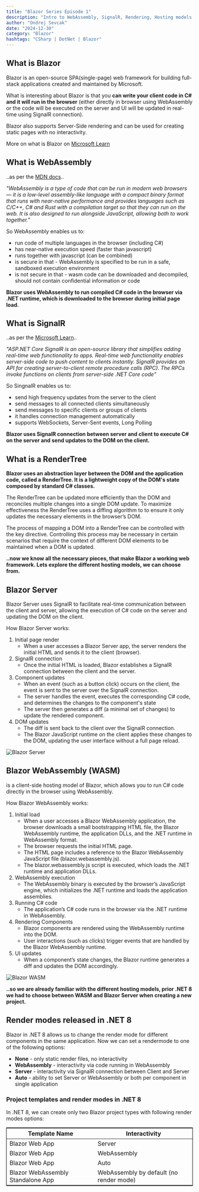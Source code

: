 ```yaml
---
title: "Blazor Series Episode 1"
description: "Intro to WebAssembly, SignalR, Rendering, Hosting models and different types of Blazor project types in .NET 8"
author: "Ondrej Sevcak"
date: "2024-12-30"
category: "Blazor"
hashtags: "CSharp | DotNet | Blazor"
---
```



## What is Blazor

Blazor is an open-source SPA(single-page) web framework for building full-stack applications created and maintained by Microsoft.

What is interesting about Blazor is that you **can write your client code in C# and it will run in the browser** (either directly in browser using WebAssembly or the code will be executed on the server and UI will be updated in real-time using SignalR connection).

Blazor also supports Server-Side rendering and can be used for creating static pages with no interactivity.

More on what is Blazor on [Microsoft Learn](https://learn.microsoft.com/en-us/aspnet/core/blazor/?view=aspnetcore-8.0)

## What is WebAssembly

..as per the [MDN docs](https://developer.mozilla.org/en-US/docs/WebAssembly)..

*"WebAssembly is a type of code that can be run in modern web browsers — it is a low-level assembly-like language with a compact binary format that runs with near-native performance and provides languages such as C/C++, C# and Rust with a compilation target so that they can run on the web. It is also designed to run alongside JavaScript, allowing both to work together."*

So WebAssembly enables us to:

- run code of multiple languages in the browser (including C#)
- has near-native execution speed (faster than javascript)
- runs together with javascript (can be combined)
- is secure in that - WebAssembly is specified to be run in a safe, sandboxed execution environment
- is not secure in that - wasm code can be downloaded and decompiled, should not contain confidential information or code

**Blazor uses WebAssembly to run compiled C# code in the browser via .NET runtime, which is downloaded to the browser during initial page load.**

## What is SignalR

..as per the [Microsoft Learn](https://learn.microsoft.com/en-us/aspnet/core/signalr/introduction?view=aspnetcore-8.0)..

*"ASP.NET Core SignalR is an open-source library that simplifies adding real-time web functionality to apps. Real-time web functionality enables server-side code to push content to clients instantly. SignalR provides an API for creating server-to-client remote procedure calls (RPC). The RPCs invoke functions on clients from server-side .NET Core code"*

So SingnalR enables us to:

- send high frequency updates from the server to the client
- send messages to all connected clients simultaneously
- send messages to specific clients or groups of clients
- it handles connection management automatically
- supports WebSockets, Server-Sent events, Long Polling

**Blazor uses SignalR connection between server and client to execute C# on the server and send updates to the DOM on the client.**

## What is a RenderTree

**Blazor uses an abstraction layer between the DOM and the application code, called a RenderTree. It is a lightweight copy of the DOM's state composed by standard C# classes.**

The RenderTree can be updated more efficiently than the DOM and reconciles multiple changes into a single DOM update. To maximize effectiveness the RenderTree uses a diffing algorithm to to ensure it only updates the necessary elements in the browser’s DOM.

The process of mapping a DOM into a RenderTree can be controlled with the key directive. Controlling this process may be necessary in certain scenarios that require the context of different DOM elements to be maintained when a DOM is updated.

**..now we know all the necessary pieces, that make Blazor a working web framework. Lets explore the different hosting models, we can choose from.**

## Blazor Server

Blazor Server uses SignalR to facilitate real-time communication between the client and server, allowing the execution of C# code on the server and updating the DOM on the client.

How Blazor Server works:


1. Initial page render
    - When a user accesses a Blazor Server app, the server renders the initial HTML and sends it to the client (browser).
2. SignalR connection
    - Once the initial HTML is loaded, Blazor establishes a SignalR connection between the client and the server.
3. Component updates
    - When an event (such as a button click) occurs on the client, the event is sent to the server over the SignalR connection.
    - The server handles the event, executes the corresponding C# code, and determines the changes to the component's state
    - The server then generates a diff (a minimal set of changes) to update the rendered component.
4. DOM updates
    - The diff is sent back to the client over the SignalR connection.
    - The Blazor JavaScript runtime on the client applies these changes to the DOM, updating the user interface without a full page reload.

![Blazor Server](https://ondrejsevcak.github.io/img/blazor-server.png)

## Blazor WebAssembly (WASM)

is a client-side hosting model of Blazor, which allows you to run C# code directly in the browser using WebAssembly.

How Blazor WebAssembly works:

1. Initial load
    - When a user accesses a Blazor WebAssembly application, the browser downloads a small bootstrapping HTML file, the Blazor WebAssembly runtime, the application DLLs, and the .NET runtime in WebAssembly format.
    - The browser requests the initial HTML page.
    - The HTML page includes a reference to the Blazor WebAssembly JavaScript file (blazor.webassembly.js).
    - The blazor.webassembly.js script is executed, which loads the .NET runtime and application DLLs.
2. WebAssembly execution
    - The WebAssembly binary is executed by the browser’s JavaScript engine, which initializes the .NET runtime and loads the application assemblies.
3. Running C# code
    - The application’s C# code runs in the browser via the .NET runtime in WebAssembly.
4. Rendering Components
    - Blazor components are rendered using the WebAssembly runtime into the DOM.
    - User interactions (such as clicks) trigger events that are handled by the Blazor WebAssembly runtime.
5. UI updates
    - When a component’s state changes, the Blazor runtime generates a diff and updates the DOM accordingly.

![Blazor WASM](https://ondrejsevcak.github.io/img/blazor-webassembly.png)

**..so we are already familiar with the different hosting models, prior .NET 8 we had to choose between WASM and Blazor Server when creating a new project.**

## Render modes released in .NET 8

Blazor in .NET 8 allows us to change the render mode for different components in the same application.
Now we can set a rendermode to one of the following options:

- **None** - only static render files, no interactivity
- **WebAssembly** - interactivity via code running in WebAssembly
- **Server** - interactivity via SignalR connection between Client and Server
- **Auto** - ability to set Server or WebAssembly or both per component in single application

### Project templates and render modes in .NET 8

In .NET 8, we can create only two Blazor project types with following render modes options:

<table style="border: 1px solid black;">
    <thead>
        <tr>
            <th>Template Name</th>
            <th>Interactivity</th>
        </tr>
    </thead>
    <tbody>
        <tr>
            <td>Blazor Web App</td>
            <td>Server</td>
        </tr>
        <tr>
            <td>Blazor Web App</td>
            <td>WebAssembly</td>
        </tr>
        <tr>
            <td>Blazor Web App</td>
            <td>Auto</td>
        </tr>
        <tr>
            <td>Blazor WebAssembly Standalone App</td>
            <td>WebAssembly by default (no render mode)</td>
        </tr>
    </tbody>    
</table>
